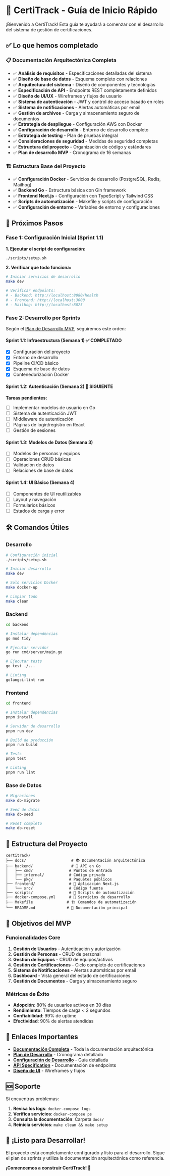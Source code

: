 # 🚀 CertiTrack - Guía de Inicio Rápido

¡Bienvenido a CertiTrack! Esta guía te ayudará a comenzar con el desarrollo del sistema de gestión de certificaciones.

## ✅ Lo que hemos completado

### 📋 Documentación Arquitectónica Completa
- ✅ **Análisis de requisitos** - Especificaciones detalladas del sistema
- ✅ **Diseño de base de datos** - Esquema completo con relaciones
- ✅ **Arquitectura del sistema** - Diseño de componentes y tecnologías
- ✅ **Especificación de API** - Endpoints REST completamente definidos
- ✅ **Diseño de UI/UX** - Wireframes y flujos de usuario
- ✅ **Sistema de autenticación** - JWT y control de acceso basado en roles
- ✅ **Sistema de notificaciones** - Alertas automáticas por email
- ✅ **Gestión de archivos** - Carga y almacenamiento seguro de documentos
- ✅ **Estrategia de despliegue** - Configuración AWS con Docker
- ✅ **Configuración de desarrollo** - Entorno de desarrollo completo
- ✅ **Estrategia de testing** - Plan de pruebas integral
- ✅ **Consideraciones de seguridad** - Medidas de seguridad completas
- ✅ **Estructura del proyecto** - Organización de código y estándares
- ✅ **Plan de desarrollo MVP** - Cronograma de 16 semanas

### 🏗️ Estructura Base del Proyecto
- ✅ **Configuración Docker** - Servicios de desarrollo (PostgreSQL, Redis, Mailhog)
- ✅ **Backend Go** - Estructura básica con Gin framework
- ✅ **Frontend Next.js** - Configuración con TypeScript y Tailwind CSS
- ✅ **Scripts de automatización** - Makefile y scripts de configuración
- ✅ **Configuración de entorno** - Variables de entorno y configuraciones

## 🎯 Próximos Pasos

### Fase 1: Configuración Inicial (Sprint 1.1)

**1. Ejecutar el script de configuración:**
```bash
./scripts/setup.sh
```

**2. Verificar que todo funciona:**
```bash
# Iniciar servicios de desarrollo
make dev

# Verificar endpoints:
# - Backend: http://localhost:8080/health
# - Frontend: http://localhost:3000
# - Mailhog: http://localhost:8025
```

### Fase 2: Desarrollo por Sprints

Según el [Plan de Desarrollo MVP](docs/mvp-development-plan.md), seguiremos este orden:

#### Sprint 1.1: Infraestructura (Semana 1) ✅ COMPLETADO
- [x] Configuración del proyecto
- [x] Entorno de desarrollo
- [x] Pipeline CI/CD básico
- [x] Esquema de base de datos
- [x] Contenedorización Docker

#### Sprint 1.2: Autenticación (Semana 2) 🔄 SIGUIENTE
**Tareas pendientes:**
- [ ] Implementar modelos de usuario en Go
- [ ] Sistema de autenticación JWT
- [ ] Middleware de autenticación
- [ ] Páginas de login/registro en React
- [ ] Gestión de sesiones

#### Sprint 1.3: Modelos de Datos (Semana 3)
- [ ] Modelos de personas y equipos
- [ ] Operaciones CRUD básicas
- [ ] Validación de datos
- [ ] Relaciones de base de datos

#### Sprint 1.4: UI Básico (Semana 4)
- [ ] Componentes de UI reutilizables
- [ ] Layout y navegación
- [ ] Formularios básicos
- [ ] Estados de carga y error

## 🛠️ Comandos Útiles

### Desarrollo
```bash
# Configuración inicial
./scripts/setup.sh

# Iniciar desarrollo
make dev

# Solo servicios Docker
make docker-up

# Limpiar todo
make clean
```

### Backend
```bash
cd backend

# Instalar dependencias
go mod tidy

# Ejecutar servidor
go run cmd/server/main.go

# Ejecutar tests
go test ./...

# Linting
golangci-lint run
```

### Frontend
```bash
cd frontend

# Instalar dependencias
pnpm install

# Servidor de desarrollo
pnpm run dev

# Build de producción
pnpm run build

# Tests
pnpm test

# Linting
pnpm run lint
```

### Base de Datos
```bash
# Migraciones
make db-migrate

# Seed de datos
make db-seed

# Reset completo
make db-reset
```

## 📁 Estructura del Proyecto

```
certitrack/
├── docs/                    # 📚 Documentación arquitectónica
├── backend/                 # 🔧 API en Go
│   ├── cmd/                # Puntos de entrada
│   ├── internal/           # Código privado
│   └── pkg/                # Paquetes públicos
├── frontend/               # 🎨 Aplicación Next.js
│   └── src/                # Código fuente
├── scripts/                # 🔨 Scripts de automatización
├── docker-compose.yml      # 🐳 Servicios de desarrollo
├── Makefile               # 🏗️ Comandos de automatización
└── README.md              # 📖 Documentación principal
```

## 🎯 Objetivos del MVP

### Funcionalidades Core
1. **Gestión de Usuarios** - Autenticación y autorización
2. **Gestión de Personas** - CRUD de personal
3. **Gestión de Equipos** - CRUD de equipos/activos
4. **Gestión de Certificaciones** - Ciclo completo de certificaciones
5. **Sistema de Notificaciones** - Alertas automáticas por email
6. **Dashboard** - Vista general del estado de certificaciones
7. **Gestión de Documentos** - Carga y almacenamiento seguro

### Métricas de Éxito
- **Adopción**: 80% de usuarios activos en 30 días
- **Rendimiento**: Tiempos de carga < 2 segundos
- **Confiabilidad**: 99% de uptime
- **Efectividad**: 90% de alertas atendidas

## 🔗 Enlaces Importantes

- **[Documentación Completa](docs/)** - Toda la documentación arquitectónica
- **[Plan de Desarrollo](docs/mvp-development-plan.md)** - Cronograma detallado
- **[Configuración de Desarrollo](docs/development-setup.md)** - Guía detallada
- **[API Specification](docs/api-specification.md)** - Documentación de endpoints
- **[Diseño de UI](docs/ui-design.md)** - Wireframes y flujos

## 🆘 Soporte

Si encuentras problemas:

1. **Revisa los logs**: `docker-compose logs`
2. **Verifica servicios**: `docker-compose ps`
3. **Consulta la documentación**: Carpeta `docs/`
4. **Reinicia servicios**: `make clean && make setup`

## 🎉 ¡Listo para Desarrollar!

El proyecto está completamente configurado y listo para el desarrollo. Sigue el plan de sprints y utiliza la documentación arquitectónica como referencia.

**¡Comencemos a construir CertiTrack! 🚀**